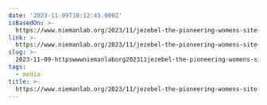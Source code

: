 ```yaml
---
date: '2023-11-09T18:12:45.000Z'
isBasedOn: >-
  https://www.niemanlab.org/2023/11/jezebel-the-pioneering-womens-site-is-suspended-by-g-o-media/
link: >-
  https://www.niemanlab.org/2023/11/jezebel-the-pioneering-womens-site-is-suspended-by-g-o-media/
slug: >-
  2023-11-09-httpswwwniemanlaborg202311jezebel-the-pioneering-womens-site-is-suspended-by-g-o-media
tags:
  - media
title: >-
  https://www.niemanlab.org/2023/11/jezebel-the-pioneering-womens-site-is-suspended-by-g-o-media/
---
```



